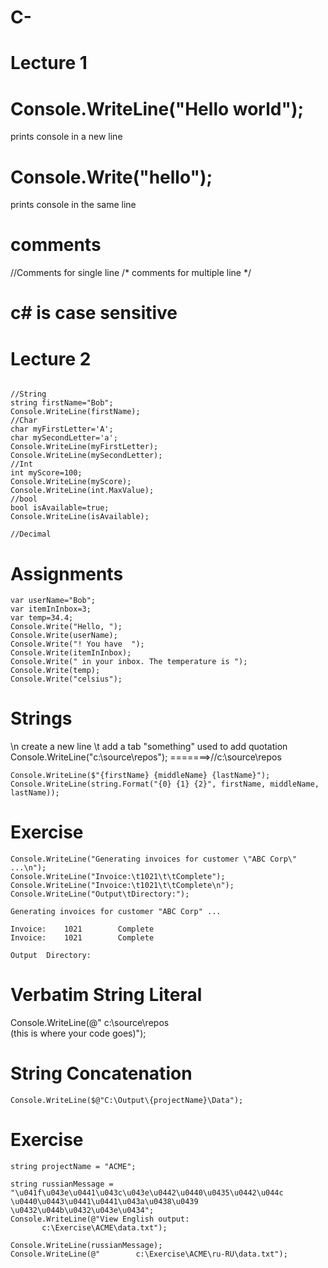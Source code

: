 # C-
# Lecture 1
# Console.WriteLine("Hello world"); 
prints console in a new line
# Console.Write("hello");
prints console in the same line
# comments
//Comments for single line
/* comments
for
multiple
line
*/
# c# is case sensitive


# Lecture 2
```

//String
string firstName="Bob";
Console.WriteLine(firstName);
//Char
char myFirstLetter='A';
char mySecondLetter='a';
Console.WriteLine(myFirstLetter);
Console.WriteLine(mySecondLetter);
//Int
int myScore=100;
Console.WriteLine(myScore);
Console.WriteLine(int.MaxValue);
//bool
bool isAvailable=true;
Console.WriteLine(isAvailable);

//Decimal

```

# Assignments

```
var userName="Bob";
var itemInInbox=3;
var temp=34.4;
Console.Write("Hello, ");
Console.Write(userName);
Console.Write("! You have  ");
Console.Write(itemInInbox);
Console.Write(" in your inbox. The temperature is ");
Console.Write(temp);
Console.Write("celsius");
```

# Strings
\n create a new line
\t add a tab
\"something\" used to add quotation 
Console.WriteLine("c:\\source\\repos"); =======>//c:\source\repos
```
Console.WriteLine($"{firstName} {middleName} {lastName}");
Console.WriteLine(string.Format("{0} {1} {2}", firstName, middleName, lastName));
```

# Exercise
```
Console.WriteLine("Generating invoices for customer \"ABC Corp\" ...\n");
Console.WriteLine("Invoice:\t1021\t\tComplete");
Console.WriteLine("Invoice:\t1021\t\tComplete\n");
Console.WriteLine("Output\tDirectory:");
```
```
Generating invoices for customer "ABC Corp" ...

Invoice:	1021		Complete
Invoice:	1021		Complete

Output	Directory:
```
# Verbatim String Literal
Console.WriteLine(@"   c:\source\repos   
      (this is where your code goes)");
 
 #  String Concatenation
 ```
 Console.WriteLine($@"C:\Output\{projectName}\Data");
 ```
 # Exercise
 ```
 string projectName = "ACME";

string russianMessage = "\u041f\u043e\u0441\u043c\u043e\u0442\u0440\u0435\u0442\u044c \u0440\u0443\u0441\u0441\u043a\u0438\u0439 \u0432\u044b\u0432\u043e\u0434";
Console.WriteLine(@"View English output:
		c:\Exercise\ACME\data.txt");

Console.WriteLine(russianMessage);
Console.WriteLine(@"		c:\Exercise\ACME\ru-RU\data.txt");

```
